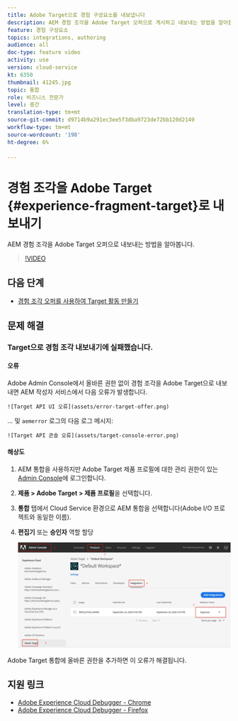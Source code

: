 ```yaml
---
title: Adobe Target으로 경험 구성요소를 내보냅니다
description: AEM 경험 조각을 Adobe Target 오퍼으로 게시하고 내보내는 방법을 알아봅니다.
feature: 경험 구성요소
topics: integrations, authoring
audience: all
doc-type: feature video
activity: use
version: cloud-service
kt: 6350
thumbnail: 41245.jpg
topic: 통합
role: 비즈니스 전문가
level: 중간
translation-type: tm+mt
source-git-commit: d9714b9a291ec3ee5f3dba9723de72bb120d2149
workflow-type: tm+mt
source-wordcount: '198'
ht-degree: 6%

---
```



# 경험 조각을 Adobe Target {#experience-fragment-target}로 내보내기

AEM 경험 조각을 Adobe Target 오퍼으로 내보내는 방법을 알아봅니다.

>[!VIDEO](https://video.tv.adobe.com/v/41245?quality=12&learn=on)

## 다음 단계

+ [경험 조각 오퍼를 사용하여 Target 활동 만들기](./create-target-activity.md)

## 문제 해결

### Target으로 경험 조각 내보내기에 실패했습니다.

#### 오류

Adobe Admin Console에서 올바른 권한 없이 경험 조각을 Adobe Target으로 내보내면 AEM 작성자 서비스에서 다음 오류가 발생합니다.

    ![Target API UI 오류](assets/error-target-offer.png)

... 및 `aemerror` 로그의 다음 로그 메시지:

    ![Target API 콘솔 오류](assets/target-console-error.png)

#### 해상도

1. AEM 통합을 사용하지만 Adobe Target 제품 프로필에 대한 관리 권한이 있는 [Admin Console](https://adminconsole.adobe.com/)에 로그인합니다.
2. __제품 > Adobe Target > 제품 프로필__&#x200B;을 선택합니다.
3. __통합__ 탭에서 Cloud Service 환경으로 AEM 통합을 선택합니다(Adobe I/O 프로젝트와 동일한 이름).
4. __편집기__ 또는 __승인자__ 역할 할당

   ![Target API 오류](assets/target-permissions.png)

Adobe Target 통합에 올바른 권한을 추가하면 이 오류가 해결됩니다.

## 지원 링크

+ [Adobe Experience Cloud Debugger - Chrome](https://chrome.google.com/webstore/detail/adobe-experience-cloud-de/ocdmogmohccmeicdhlhhgepeaijenapj)
+ [Adobe Experience Cloud Debugger - Firefox](https://addons.mozilla.org/en-US/firefox/addon/adobe-experience-platform-dbg/)
